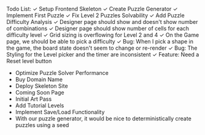 Todo List:
✓ Setup Frontend Skeleton
✓ Create Puzzle Generator
✓ Implement First Puzzle
✓ Fix Level 2 Puzzles Solvability
✓ Add Puzzle Difficulty Analysis
✓ Designer page should show and doesn't show number of combinations
✓ Designer page should show number of cells for each difficulty level
✓ Grid sizing is overflowing for Level 2 and 4
✓ On the Game page, we should be able to pick a difficulty
✓ Bug: When I pick a shape in the game, the board state doesn't seem to change or re-render
✓ Bug: The Styling for the Level picker and the timer are inconsistent
✓ Feature: Need a Reset level button

- Optimize Puzzle Solver Performance
- Buy Domain Name
- Deploy Skeleton Site
- Coming Soon Page
- Initial Art Pass
- Add Tutorial Levels
- Implement Save/Load Functionality
- With our puzzle generator, it would be nice to deterministically create puzzles using a seed
